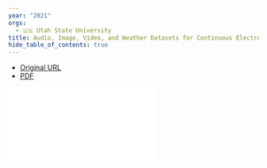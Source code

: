 ```yaml
---
year: "2021"
orgs:
  - 🇺🇸 Utah State University
title: Audio, Image, Video, and Weather Datasets for Continuous Electronic Beehive Monitoring
hide_table_of_contents: true
---
```

- [Original URL](https://www.mdpi.com/2076-3417/11/10/4632) 
- [PDF](pdfs/applsci-11-04632.pdf)

![](pdfs/applsci-11-04632.pdf)